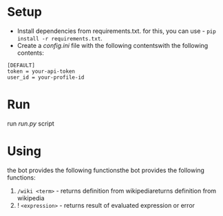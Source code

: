 # Setup

* Install dependencies from requirements.txt. for this, you can use - `pip install -r requirements.txt`.
* Create a *config.ini* file with the following contentswith the following contents:

```
[DEFAULT]
token = your-api-token
user_id = your-profile-id
```

# Run

run *run.py* script

# Using

the bot provides the following functionsthe bot provides the following functions:

1. `/wiki <term>` - returns definition from wikipediareturns definition from wikipedia
2. ! `<expression>`  - returns result of evaluated expression or error
